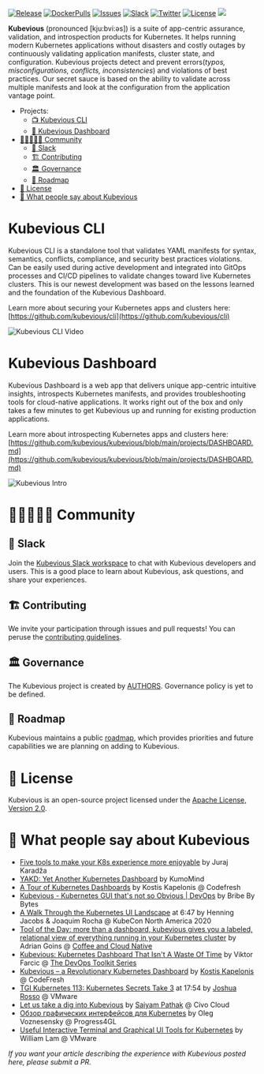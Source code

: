 [![Release](https://img.shields.io/github/v/release/kubevious/kubevious?label=version&color=2ec4b6)](https://github.com/kubevious/kubevious/releases) [![DockerPulls](https://img.shields.io/docker/pulls/kubevious/kubevious?color=ade8f4)](https://hub.docker.com/r/kubevious/kubevious) [![Issues](https://img.shields.io/github/issues/kubevious/kubevious?color=red)](https://github.com/kubevious/kubevious/issues) [![Slack](https://img.shields.io/badge/chat-on%20slack-7b2cbf)](https://kubevious.io/slack) [![Twitter](https://img.shields.io/twitter/url?color=0096c7&logoColor=white&label=Follow&logo=twitter&style=flat&url=https%3A%2F%2Ftwitter.com%2Fkubevious)](https://twitter.com/kubevious)  [![License](https://img.shields.io/badge/License-Apache%202.0-cb997e.svg)](https://opensource.org/licenses/Apache-2.0) ![](https://hit.yhype.me/github/profile?user_id=59004473)

**Kubevious** (pronounced [kju:bvi:əs]) is a suite of app-centric assurance, validation, and introspection products for Kubernetes. It helps running modern Kubernetes applications without disasters and costly outages by continuously validating application manifests, cluster state, and configuration. Kubevious projects detect and prevent errors(_typos, misconfigurations, conflicts, inconsistencies_) and violations of best practices. Our secret sauce is based on the ability to validate across multiple manifests and look at the configuration from the application vantage point.

- Projects:
  - [📺 Kubevious CLI](#kubevious-cli)
  - [🔭 Kubevious Dashboard](#kubevious-dashboard)
- [🧑🏻‍🤝‍🧑🏿 Community](#-community)
  - [💬 Slack](#-slack) 
  - [🏗️ Contributing](#️-contributing)
  - [🏛️ Governance](#️-governance)
  - [🚀 Roadmap](#-roadmap)
- [📜 License](#-license)
- [📢 What people say about Kubevious](#-what-people-say-about-kubevious)


<!--
  - [🎉 Events](#-events)
    - [🎤 Weekly Community Meeting](#-weekly-community-meeting)
    - [☕ Kubernetes + Espresso in Bay Area](#-kubernetes--espresso-in-bay-area)
-->   

# Kubevious CLI

Kubevious CLI is a standalone tool that validates YAML manifests for syntax, semantics, conflicts, compliance, and security best practices violations. Can be easily used during active development and integrated into GitOps processes and CI/CD pipelines to validate changes toward live Kubernetes clusters. This is our newest development was based on the lessons learned and the foundation of the Kubevious Dashboard. 

Learn more about securing your Kubernetes apps and clusters here: [https://github.com/kubevious/cli](https://github.com/kubevious/cli)

![Kubevious CLI Video](https://raw.githubusercontent.com/kubevious/media/master/cli/intro/demo_light.gif)



# Kubevious Dashboard

Kubevious Dashboard is a web app that delivers unique app-centric intuitive insights, introspects Kubernetes manifests, and provides troubleshooting tools for cloud-native applications. It works right out of the box and only takes a few minutes to get Kubevious up and running for existing production applications.

Learn more about introspecting Kubernetes apps and clusters here: [https://github.com/kubevious/kubevious/blob/main/projects/DASHBOARD.md](https://github.com/kubevious/kubevious/blob/main/projects/DASHBOARD.md)

![Kubevious Intro](https://github.com/kubevious/media/raw/master/videos/intro.gif)


# 🧑🏻‍🤝‍🧑🏿 Community

## 💬 Slack
Join the [Kubevious Slack workspace](https://kubevious.io/slack) to chat with Kubevious developers and users. This is a good place to learn about Kubevious, ask questions, and share your experiences.

<!--
## 🎉 Events
Follow our virtual and in-person events on [Meetup](https://www.meetup.com/kubevious/) or [Google Calendar](https://calendar.google.com/calendar/u/0?cid=Y19ndTlkM2p1c2lxNDRkbXBnamJoMTlva2Rvb0Bncm91cC5jYWxlbmRhci5nb29nbGUuY29t).

### 🎤 Weekly Community Meeting
Kubevious contributors and users gather every Thursday @ 9 am PDT for a [Zoom call](https://us06web.zoom.us/j/84115047636?pwd=cW1meEt4Y3puSStpVkZvTDZOeFdjZz09). Everyone is welcome to join. During the call, we discuss:
- The current state of Kubevious
- Upcoming development items
- Any other community-relevant topics during the open session

If you want to discuss something during the next meeting's open session, you can let us know in the **#weekly-meeting** channel of our [Slack workspace](https://kubevious.io/slack).

### ☕ Kubernetes + Espresso in Bay Area
Stop by to have a coffee with us and discuss Kubernetes and Cloud-Native. Takes place every Friday @ 12:30pm in the Bay Area. Location will alternate between Peninsula and East Bay.

Next event on June 17 @ 12:30PM in Palo Alto, CA

RSVP: https://www.meetup.com/kubevious/events/286399220/
-->

## 🏗️ Contributing
We invite your participation through issues and pull requests! You can peruse the [contributing guidelines](CONTRIBUTING.md).

## 🏛️ Governance
The Kubevious project is created by [AUTHORS](AUTHORS.md). Governance policy is yet to be defined.

## 🚀 Roadmap
Kubevious maintains a public [roadmap](ROADMAP.md), which provides priorities and future capabilities we are planning on adding to Kubevious.

# 📜 License
Kubevious is an open-source project licensed under the [Apache License, Version 2.0](https://www.apache.org/licenses/LICENSE-2.0). 

# 📢 What people say about Kubevious

- [Five tools to make your K8s experience more enjoyable](https://dev.to/cyclops-ui/five-tools-to-make-your-k8s-experience-more-enjoyable-5d85) by Juraj Karadža
- [YAKD: Yet Another Kubernetes Dashboard](https://medium.com/geekculture/yakd-yet-another-kubernetes-dashboard-7766bd071f30) by KumoMind
- [A Tour of Kubernetes Dashboards](https://youtu.be/CQZCRMUQynw) by Kostis Kapelonis @ Codefresh
- [Kubevious - Kubernetes GUI that's not so Obvious | DevOps](https://youtu.be/E3giPRiXSVI) by Bribe By Bytes
- [A Walk Through the Kubernetes UI Landscape](https://youtu.be/lsrB21rjSok?t=403) at 6:47 by Henning Jacobs & Joaquim Rocha @ KubeCon North America 2020
- [Tool of the Day: more than a dashboard, kubevious gives you a labeled, relational view of everything running in your Kubernetes cluster](https://www.youtube.com/watch?v=jnhyiVs17OE&t=1571s) by Adrian Goins @ [Coffee and Cloud Native](https://community.cncn.io/)
- [Kubevious: Kubernetes Dashboard That Isn't A Waste Of Time](https://youtu.be/56Z0lGdOIBg) by Viktor Farcic @ [The DevOps Toolkit Series](https://youtube.com/c/TheDevOpsToolkitSeries)
- [Kubevious – a Revolutionary Kubernetes Dashboard](https://codefresh.io/kubernetes-tutorial/kubevious-kubernetes-dashboard/) by [Kostis Kapelonis](https://twitter.com/codepipes) @ CodeFresh
- [TGI Kubernetes 113: Kubernetes Secrets Take 3](https://youtu.be/an9D2FyFwR0?t=1074) at 17:54 by [Joshua Rosso](https://twitter.com/joshrosso) @ VMware
- [Let us take a dig into Kubevious](https://saiyampathak.com/let-us-take-a-dig-into-kubevious-ckea9d9r700muxhs19jtr3xr8) by [Saiyam Pathak](https://twitter.com/saiyampathak) @ Civo Cloud
- [Обзор графических интерфейсов для Kubernetes](https://habr.com/ru/company/flant/blog/506948/) by Oleg Voznesensky @ Progress4GL
- [Useful Interactive Terminal and Graphical UI Tools for Kubernetes](https://www.virtuallyghetto.com/2020/04/useful-interactive-terminal-and-graphical-ui-tools-for-kubernetes.html) by William Lam @ VMware

*If you want your article describing the experience with Kubevious posted here, please submit a PR.*
